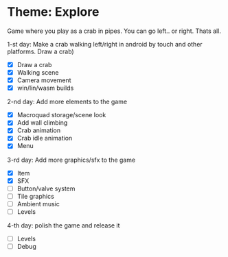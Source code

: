 # Theme: Explore

Game where you play as a crab in pipes. You can go left.. or right. Thats all.

1-st day: Make a crab walking left/right in android by touch and other platforms. Draw a crab)
- [X] Draw a crab
- [X] Walking scene
- [X] Camera movement
- [X] win/lin/wasm builds

2-nd day: Add more elements to the game
- [X] Macroquad storage/scene look
- [X] Add wall climbing
- [X] Crab animation
- [X] Crab idle animation
- [X] Menu

3-rd day: Add more graphics/sfx to the game
- [X] Item
- [X] SFX
- [ ] Button/valve system
- [ ] Tile graphics
- [ ] Ambient music
- [ ] Levels

4-th day: polish the game and release it
- [ ] Levels
- [ ] Debug
